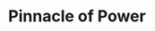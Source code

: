 ---
title: Pinnacle of Power
subtitle: 
image: pinnacle_of_power_cover.jpg
alt_image: 
alt: Hidden 
product_link: https://www.dmsguild.com/product/371179/Pinnacle-of-Power?affiliate_id=1739130
selling_site: DMsGuild
---